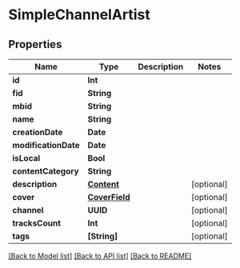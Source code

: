 # SimpleChannelArtist

## Properties
Name | Type | Description | Notes
------------ | ------------- | ------------- | -------------
**id** | **Int** |  | 
**fid** | **String** |  | 
**mbid** | **String** |  | 
**name** | **String** |  | 
**creationDate** | **Date** |  | 
**modificationDate** | **Date** |  | 
**isLocal** | **Bool** |  | 
**contentCategory** | **String** |  | 
**description** | [**Content**](Content.md) |  | [optional] 
**cover** | [**CoverField**](CoverField.md) |  | [optional] 
**channel** | **UUID** |  | [optional] 
**tracksCount** | **Int** |  | [optional] 
**tags** | **[String]** |  | [optional] 

[[Back to Model list]](../README.md#documentation-for-models) [[Back to API list]](../README.md#documentation-for-api-endpoints) [[Back to README]](../README.md)


